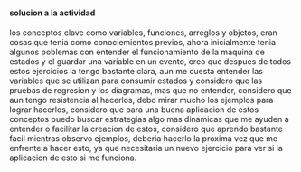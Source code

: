 #### solucion a la actividad

los conceptos clave como variables, funciones, arreglos y objetos, eran cosas que tenia como conociemientos previos, ahora inicialmente tenia algunos poblemas con entender el funcionamiento de la maquina de estados y el guardar una variable en un evento, creo que despues de todos estos ejercicios la tengo bastante clara, aun me cuesta entender las variables que se utilizan para consumir estados y considero que las pruebas de regresion y los diagramas, mas que no entender, considero que aun tengo resistencia al hacerlos, debo mirar mucho los ejemplos para lograr hacerlos, considero que para una buena aplicacion de estos conceptos puedo buscar estrategias algo mas dinamicas que me ayuden a entender o facilitar la creacion de estos, considero que aprendo bastante facil mientras observo ejemplos, deberia hacerlo la proxima vez que me enfrente a hacer esto, ya que necesitaria un nuevo ejercicio para ver si la aplicacion de esto si me funciona.
